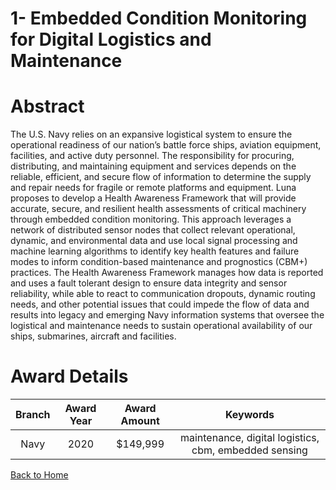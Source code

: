 
1- Embedded Condition Monitoring for Digital Logistics and Maintenance
======================================================================

# Abstract


The U.S. Navy relies on an expansive logistical system to ensure the operational readiness of our nation’s battle force ships, aviation equipment, facilities, and active duty personnel. The responsibility for procuring, distributing, and maintaining equipment and services depends on the reliable, efficient, and secure flow of information to determine the supply and repair needs for fragile or remote platforms and equipment. Luna proposes to develop a Health Awareness Framework that will provide accurate, secure, and resilient health assessments of critical machinery through embedded condition monitoring. This approach leverages a network of distributed sensor nodes that collect relevant operational, dynamic, and environmental data and use local signal processing and machine learning algorithms to identify key health features and failure modes to inform condition-based maintenance and prognostics (CBM+) practices. The Health Awareness Framework manages how data is reported and uses a fault tolerant design to ensure data integrity and sensor reliability, while able to react to communication dropouts, dynamic routing needs, and other potential issues that could impede the flow of data and results into legacy and emerging Navy information systems that oversee the logistical and maintenance needs to sustain operational availability of our ships, submarines, aircraft and facilities.  

# Award Details

|Branch|Award Year|Award Amount|Keywords|
| :---: | :---: | :---: | :---: |
|Navy|2020|$149,999|maintenance, digital logistics, cbm, embedded sensing|
  
  


[Back to Home](https://github.com/chrischow/dod_sbir_awards#2206)
